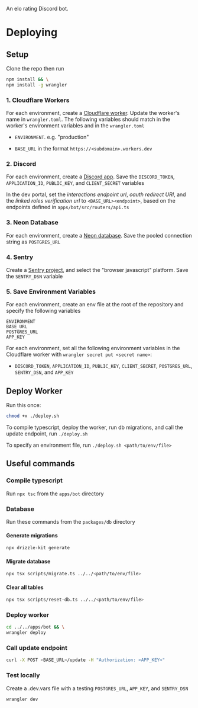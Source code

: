 An elo rating Discord bot.

# Deploying

## Setup

Clone the repo then run 
```bash
npm install && \
npm install -g wrangler
```

### 1. Cloudflare Workers

For each environment, create a [Cloudflare worker](https://developers.cloudflare.com/workers/get-started/guide/). Update the worker's name in `wrangler.toml`. The following variables should match in the worker's environment variables and in the `wrangler.toml`

- `ENVIRONMENT`. e.g. "production"

- `BASE_URL` in the format `https://<subdomain>.workers.dev`

### 2. Discord

For each environment, create a [Discord app](https://discord.com/developers/applications). Save the `DISCORD_TOKEN`, `APPLICATION_ID`, `PUBLIC_KEY`, and `CLIENT_SECRET` variables

In the dev portal, set the _interactions endpoint url_, _oauth redirect URI_, and the _linked roles verification url_ to `<BASE_URL><endpoint>`, based on the endpoints defined in `apps/bot/src/routers/api.ts`

### 3. Neon Database

For each environment, create a [Neon database](https://console.neon.tech/app/projects). Save the pooled connection string as `POSTGRES_URL`

### 4. Sentry

Create a [Sentry project](https://sentry.io/signup/), and select the "browser javascript" platform. Save the `SENTRY_DSN` variable

### 5. Save Environment Variables

For each environment, create an env file at the root of the repository and specify the following variables

```
ENVIRONMENT
BASE_URL
POSTGRES_URL
APP_KEY
```

For each environment, set all the following environment variables in the Cloudflare worker with `wrangler secret put <secret name>`:

- `DISCORD_TOKEN`, `APPLICATION_ID`, `PUBLIC_KEY`, `CLIENT_SECRET`, `POSTGRES_URL`, `SENTRY_DSN`, and `APP_KEY`


## Deploy Worker

Run this once: 

```bash
chmod +x ./deploy.sh
```

To compile typescript, deploy the worker, run db migrations, and call the update endpoint, run `./deploy.sh`

To specify an environment file, run `./deploy.sh <path/to/env/file>`

## Useful commands

### Compile typescript

Run `npx tsc` from the `apps/bot` directory

### Database

Run these commands from the `packages/db` directory

#### Generate migrations

```bash
npx drizzle-kit generate
```

#### Migrate database

```bash
npx tsx scripts/migrate.ts ../../<path/to/env/file>
```

#### Clear all tables

```bash
npx tsx scripts/reset-db.ts ../../<path/to/env/file>
```

### Deploy worker

```bash
cd ../../apps/bot && \
wrangler deploy
```

### Call update endpoint

```bash
curl -X POST <BASE_URL>/update -H "Authorization: <APP_KEY>"
```

### Test locally

Create a .dev.vars file with a testing `POSTGRES_URL`, `APP_KEY`, and `SENTRY_DSN`

```bash
wrangler dev
```

<!--

current total gzip size: 354.64 KiB

-->
